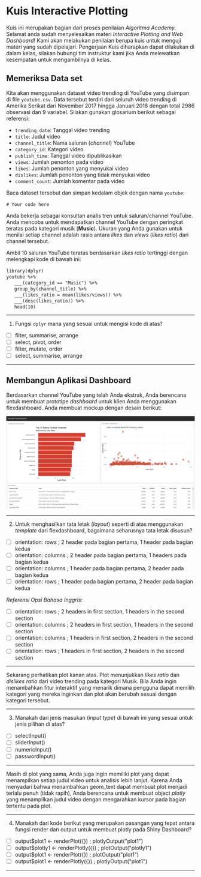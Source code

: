# Kuis Interactive Plotting

Kuis ini merupakan bagian dari proses penilaian *Algoritma Academy*. Selamat anda sudah menyelesaikan materi *Interactive Plotting and Web Dashboard*! Kami akan melakukan penilaian berupa kuis untuk menguji materi yang sudah dipelajari. Pengerjaan Kuis diharapkan dapat dilakukan di dalam kelas, silakan hubungi tim instruktur kami jika Anda melewatkan kesempatan untuk mengambilnya di kelas.

## Memeriksa Data set

Kita akan menggunakan dataset video trending di YouTube yang disimpan di file `youtube.csv`. Data tersebut terdiri dari seluruh video trending di Amerika Serikat dari November 2017 hingga Januari 2018 dengan total 2986 observasi dan 9 variabel. Silakan gunakan glosarium berikut sebagai referensi:
 * `trending_date`: Tanggal video trending
 * `title`: Judul video
 * `channel_title`: Nama saluran (*channel*) YouTube
 * `category_id`: Kategori video
 * `publish_time`: Tanggal video dipublikasikan
 * `views`: Jumlah penonton pada video
 * `likes`: Jumlah penonton yang menyukai video
 * `dislikes`: Jumlah penonton yang tidak menyukai video
 * `comment_count`: Jumlah komentar pada video

Baca dataset tersebut dan simpan kedalam objek dengan nama `youtube`:

```{r}
# Your code here
```

Anda bekerja sebagai konsultan analis tren untuk saluran/channel YouTube. Anda mencoba untuk mendapatkan channel YouTube dengan peringkat teratas pada kategori musik (**Music**). Ukuran yang Anda gunakan untuk menilai setiap channel adalah rasio antara *likes* dan *views* (*likes ratio*) dari channel tersebut.

Ambil 10 saluran YouTube teratas berdasarkan *likes ratio* tertinggi dengan melengkapi kode di bawah ini:

```{r}
library(dplyr)
youtube %>% 
   ___(category_id == "Music") %>% 
   group_by(channel_title) %>% 
   ___(likes_ratio = mean(likes/views)) %>% 
   ___(desc(likes_ratio)) %>% 
   head(10)
```
___

1. Fungsi `dplyr` mana yang sesuai untuk mengisi kode di atas?  
  - [ ] filter, summarise, arrange
  - [ ] select, pivot, order
  - [ ] filter, mutate, order
  - [ ] select, summarise, arrange
___

## Membangun Aplikasi Dashboard

Berdasarkan channel YouTube yang telah Anda ekstrak, Anda berencana untuk membuat prototipe *dashboard* untuk klien Anda menggunakan flexdashboard. Anda membuat mockup dengan desain berikut:

![](assets/mockup.png)
___
2. Untuk menghasilkan tata letak (*layout*) seperti di atas menggunakan *template* dari flexdashboard, bagaimana seharusnya tata letak disusun?
  - [ ] orientation: rows ; 2 header pada bagian pertama, 1 header pada bagian kedua
  - [ ] orientation: columns ; 2 header pada bagian pertama, 1 headers pada bagian kedua
  - [ ] orientation: columns ; 1 header pada bagian pertama, 2 header pada bagian kedua
  - [ ] orientation: rows ; 1 header pada bagian pertama, 2 header pada bagian kedua

*Referensi Opsi Bahasa Inggris:*
  - [ ] orientation: rows ; 2 headers in first section, 1 headers in the second section
  - [ ] orientation: columns ; 2 headers in first section, 1 headers in the second section
  - [ ] orientation: columns ; 1 headers in first section, 2 headers in the second section
  - [ ] orientation: rows ; 1 headers in first section, 2 headers in the second section
___

Sekarang perhatikan plot kanan atas. Plot menunjukkan *likes ratio* dan *dislikes ratio* dari video trending pada kategori Musik. Bila Anda ingin menambahkan fitur interaktif yang menarik dimana pengguna dapat memilih kategori yang mereka inginkan dan plot akan berubah sesuai dengan kategori tersebut.
___
3. Manakah dari jenis masukan (*input type*) di bawah ini yang sesuai untuk jenis pilihan di atas?
  - [ ] selectInput()
  - [ ] sliderInput()
  - [ ] numericInput()
  - [ ] passwordInput()
___
  
Masih di plot yang sama, Anda juga ingin memiliki plot yang dapat menampilkan setiap judul video untuk analisis lebih lanjut. Karena Anda menyadari bahwa menambahkan geom_text dapat membuat plot menjadi terlalu penuh (tidak rapih), Anda berencana untuk membuat object *plotly* yang menampilkan judul video dengan mengarahkan kursor pada bagian tertentu pada plot.
___
4. Manakah dari kode berikut yang merupakan pasangan yang tepat antara fungsi render dan output untuk membuat plotly pada Shiny Dashboard?
  - [ ] output$plot1 <- renderPlot({}) ; plotlyOutput("plot1")
  - [ ] output$plotly1 <- renderPlotly({}) ; plotOutput("plotly1")
  - [ ] output$plot1 <- renderPlot({}) ; plotOutput("plot1")
  - [ ] output$plot1 <- renderPlotly({}) ; plotlyOutput("plot1")
 ___
